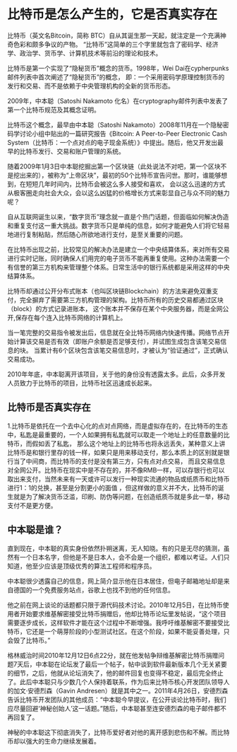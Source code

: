 # 比特币是怎么产生的，它是否真实存在

比特币（英文名Bitcoin，简称 BTC）自从其诞生那一天起，就注定是一个充满神奇色彩和颇多争议的产物。 “比特币”这简单的三个字里就包含了密码学、经济学、政治学、货币学、计算机技术等前沿的理论和技术。

比特币是第一个实现了“隐秘货币”概念的货币。1998年，Wei Dai在cypherpunks邮件列表中首次阐述了“隐秘货币”的概念， 即：一个采用密码学原理控制货币的发行和交易、而不是依赖于中央管理机构的全新的货币形态。

2009年，中本聪（Satoshi Nakamoto 化名）在cryptography邮件列表中发表了第一个比特币规范及其概念证明。

比特币这个概念，最早由中本聪（Satoshi Nakamoto）2008年11月在一个隐秘密码学讨论小组中贴出的一篇研究报告《Bitcoin: A Peer-to-Peer Electronic Cash System（比特币：一个点对点的电子现金系统）》中提出。随后，他又开发出最早的比特币发行、交易和账户管理的系统。

随着2009年1月3日中本聪挖掘出第一个区块链（此处说法不对吧，第一个区块不是挖出来的），被称为“上帝区块”，最初的50个比特币宣告问世。那时，谁能够想到，在短短几年时间内，比特币会被这么多人接受和喜欢， 会以这么迅速的方式从极客圈走向社会大众，会以这么凶猛的价格增长方式来彰显自己与众不同的魅力呢？

自从互联网诞生以来，“数字货币”理念就一直是个热门话题，但面临如何解决伪造和重复支付这一重大挑战。数字货币只是单纯的信息，如何才能避免人们将它轻易地进行复制粘贴，然后随心所欲地进行支付，是至关重要的问题。

在比特币出现之前，比较常见的解决办法是建立一个中央结算体系，来对所有交易进行实时记账，同时确保人们用完的电子货币不能再重复使用。这种办法需要一个有信誉的第三方机构来管理整个体系。日常生活中的银行系统都是采用这样的中央结算体系。

比特币却通过公开分布式账本（也叫区块链Blockchain）的方法来避免双重支付，完全摒弃了需要第三方机构管理的架构。比特币所有的历史交易都通过区块（block）的方式记录进账本， 这个账本并不保存在某个中央服务器，而是全网公开,保存在每个连入比特币网络的计算机上。

当一笔完整的交易指令被发出后，信息就在全比特币网络内快速传播。网络节点开始计算该交易是否有效（即账户余额是否足够支付），并试图生成包含该笔交易信息的块。 当累计有6个区块包含该笔交易信息时，才被认为“验证通过”，正式确认交易成功。

2010年年底，中本聪离开该项目，关于他的身份没有透露太多。此后，众多开发人员致力于比特币的项目，比特币社区迅速成长起来。

## 比特币是否真实存在

1.比特币是依托在一个去中心化的点对点网络，而是虚拟存在的，在比特币的生态中，私匙是最重要的，一个人如果拥有私匙就可以取走一个地址上的任意数量的比特币，而假如丢了私匙， 那么这个地址上的比特币也将永远丢失，某种意义上讲比特币是和银行里存的钱一样，如果只是用来移动支付，那么本质上的区别就是银行当了中间商，而比特币的支付是没有第三方，只有点对点交易， 而且交易信息对全网公开。比特币在现实中是不存在的，并不像RMB一样，可以存银行也可以取出来支付，当然未来有一天或许可以发行一种现实流通的物品或纸质币和比特币进行1：1的兑换，甚至是分割更小的面值 ，但这样做的意义并不大，比特币的诞生就是为了解决货币泛滥，印刷、防伪等问题，在创造纸质币就是多此一举，移动支付不是更方便。

## 中本聪是谁？

直到现在，中本聪的真实身份依然扑朔迷离，无人知晓。有的只是无尽的猜测，虽然有一个日本名字，但他是不是日本人，会不会是一个组织，都难以考证。人们只知道，他至少应该是顶级优秀的算法工程师和程序员。

中本聪很少透露自己的信息，网上简介显示他在日本居住，但电子邮箱地址却是来自德国的一个免费服务站点，谷歌上也找不到他的任何信息。

他之前在网上谈论的话题都只限于源代码技术讨论。2010年12月5日，在比特币使用者开始要求维基解密接受比特币捐赠后，他却比特币论坛里发帖说，“这个项目需要逐步成长，这样软件才能在这个过程中不断增强。我呼吁维基解密不要接受比特币，它还是一个萌芽阶段的小型测试社区。在这个阶段，如果不能妥善处理，只会毁了比特币。”

格林威治时间2010年12月12日6点22分，就在他发帖争辩维基解密比特币捐赠问题7天后，中本聪在论坛发了最后一个帖子，帖中谈到软件最新版本几个无关紧要的细节，之后，他就从论坛消失了，他的邮件回复也变得不稳定，最后完全终止了。此后中本聪只与少数几个人保持着联系，作为后来比特币核心开发团队领导人的加文·安德烈森（Gavin Andresen）就是其中之一。2011年4月26日，安德烈森告诉比特币开发团队的其他成员：“中本聪今早提议，在公开谈论比特币时，我们应尽量回避‘神秘创始人’这一话题。”随后，中本聪甚至连安德烈森的电子邮件都不再回复了。

神秘的中本聪这下彻底消失了，比特币爱好者对他的离开感到悲伤和不解。而比特币却以强大的生命力继续发展着。

